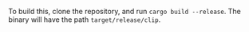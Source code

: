 To build this, clone the repository, and run `cargo build --release`. The binary will have the path `target/release/clip`.
